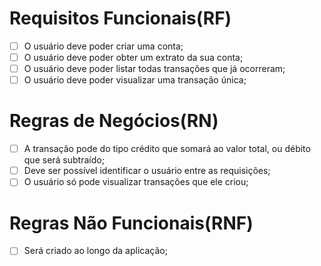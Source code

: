 # Requisitos Funcionais(RF)
- [ ] O usuário deve poder criar uma conta;
- [ ] O usuário deve poder obter um extrato da sua conta;
- [ ] O usuário deve poder listar todas transações que já ocorreram;
- [ ] O usuário deve poder visualizar uma transação única;
# Regras de Negócios(RN)
- [ ] A transação pode do tipo crédito que somará ao valor total, ou débito que será subtraído;
- [ ] Deve ser possível identificar o usuário entre as requisições;
- [ ] O usuário só pode visualizar transações que ele criou;
# Regras Não Funcionais(RNF)
- [ ] Será criado ao longo da aplicação;